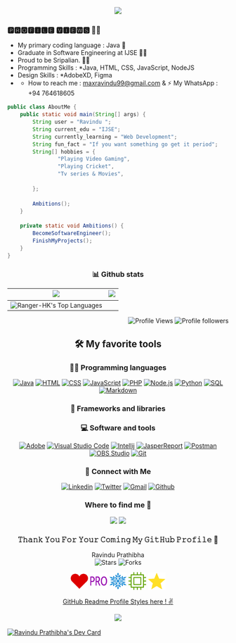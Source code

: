 <p align="center">
  <img src="https://readme-typing-svg.herokuapp.com?color=%2364F74E&center=true&vCenter=true&width=440&height=45&lines=Hi%2C+I'm+Ravindu+Prathibha;Software+Engineer+Student;And+an+Open+Source+Supporter">
</p >

### 🅿🆁🅾🅵🅸🅻🅴 🆅🅸🅴🆆🆂 🕵️‍♂️
- My primary coding language : Java 🧒
- Graduate in Software Engineering at IJSE 👨‍🎓
- Proud to be Sripalian. 💙🧡
- Programming Skills : *Java, HTML, CSS, JavaScript, NodeJS
- Design Skills : *AdobeXD, Figma
- - How to reach me : maxravindu99@gmail.com & ⚡ My WhatsApp : +94 764618605

```java
public class AboutMe {
    public static void main(String[] args) {
        String user = "Ravindu ";
        String current_edu = "IJSE";
        String currently_learning = "Web Development";
        String fun_fact = "If you want something go get it period";
        String[] hobbies = {
                "Playing Video Gaming",
                "Playing Cricket",
                "Tv series & Movies",
                
        };

        Ambitions();
    }

    private static void Ambitions() {
        BecomeSoftwareEngineer();
        FinishMyProjects();
    }
}
```



<h3 align="center">📊 Github stats</h3>

<img src="https://github-readme-stats.vercel.app/api?username=Ranger-HK&&show_icons=true&count_private=true&theme=blue-green&hide_border=true">|<img src="https://github-readme-streak-stats.herokuapp.com?user=Ranger-HK&theme=github-dark&hide_border=true&date_format=%5BY%20%5DM%20j&background=081F8D15"/>
|---|---|
<img alt="Ranger-HK's Top Languages" src="https://github-readme-stats.vercel.app/api/top-langs/?username=Ranger-HK&langs_count=8&layout=compact&theme=react&hide_border=true&bg_color=1F222E&title_color=F85D7F&icon_color=F8D866&hide=Jupyter%20Notebook" height="192px"/>|
<p align="Right">
  <img alt="Profile Views" src="https://komarev.com/ghpvc/?username=Ranger-HK&color=brightgreen">
  <img alt="Profile followers" src="https://img.shields.io/github/followers/Ravinduprathibha">
</p>
<h2 align="center">🛠️ My favorite tools</h2>
 
<h3 align="center">👨‍💻 Programming languages</h3>

<p align="center">
  <a href="https://github.com/search?q=user%Ranger-HK+language%3Ajava"><img alt="Java" src="https://img.shields.io/badge/Java-007396.svg?logo=java&logoColor=white"></a>
  <a href="https://github.com/search?q=user%Ranger-HK+language%3Ahtml"><img alt="HTML" src="https://img.shields.io/badge/HTML-E34F26.svg?logo=html5&logoColor=white"></a>
  <a href="https://github.com/search?q=user%Ranger-HK+language%3Acss"><img alt="CSS" src="https://img.shields.io/badge/CSS-1572B6.svg?logo=css3&logoColor=white"></a>
  <a href="https://github.com/search?q=user%Ranger-HK+language%3Ajavascript"><img alt="JavaScript" src="https://img.shields.io/badge/JavaScript-F7DF1E.svg?logo=javascript&logoColor=black"></a>
  <a href="https://github.com/search?q=user%Ranger-HK+language%3Aphp"><img alt="PHP" src="https://img.shields.io/badge/PHP-777BB4.svg?logo=php&logoColor=white"></a>
  <a href="https://github.com/search?q=user%Ranger-HK+language%3Ajavascript"><img alt="Node.js" src="https://img.shields.io/badge/Node.js-43853D.svg?logo=node.js&logoColor=white"></a>
  <a href="https://github.com/search?q=user%Ranger-HK+language%3Apython"><img alt="Python" src="https://img.shields.io/badge/Python-14354C.svg?logo=python&logoColor=white"></a>
  <a href="https://github.com/search?q=user%Ranger-HK+language%3Asql"><img alt="SQL" src="https://custom-icon-badges.herokuapp.com/badge/SQL-025E8C.svg?logo=database&logoColor=white"></a>
  <a href="https://github.com/search?q=user%Ranger-HK+language%3Amarkdown"><img alt="Markdown" src="https://img.shields.io/badge/Markdown-000000.svg?logo=markdown&logoColor=white"></a>

</p>
<h3 align="center">🧰 Frameworks and libraries</h3>

<h3 align="center">💻 Software and tools</h3>

<p align="center">
  <a href="#"><img alt="Adobe" src="https://img.shields.io/badge/Adobe-FF0000.svg?logo=adobe&logoColor=white"></a>
  <a href="#"><img alt="Visual Studio Code" src="https://img.shields.io/badge/Visual%20Studio%20Code-0078d7.svg?logo=visual-studio-code&logoColor=white"></a>
	<a href="#"><img alt="Intellij" src="https://img.shields.io/badge/IntelliJ&nbsp;IDEA-021B37.svg?logo=intellij-idea&logoColor=white"></a>
  <a href="#"><img alt="JasperReport" src="https://custom-icon-badges.herokuapp.com/badge/-Jasper%20Report-4A8CCA"></a>
  <a href="#"><img alt="Postman" src="https://img.shields.io/badge/Postman-FF6C37?logo=postman&logoColor=white"></a>
  <a href="#"><img alt="OBS Studio" src="https://img.shields.io/badge/-OBS%20Studio-302E31?logo=obs-studio&logoColor=white"></a>
  <a href="#"><img alt="Git" src="https://img.shields.io/badge/Git-F05033.svg?logo=git&logoColor=white"></a>

</p>
<h3 align="center">🔗 Connect with Me</h3>

<p align="center">
  <a href="https://www.linkedin.com/in/ravindu-prathibha-b443aa225/"><img alt="Linkedin" title="Ravindu Prathibha Linkedin" src="https://img.shields.io/badge/LinkedIn-0077B5?style=for-the-badge&logo=linkedin&logoColor=white"></a>
  <a href="https://twitter.com/home"><img alt="Twitter" title="Ravindu Prathibha Twitter" src="https://img.shields.io/badge/Twitter-1DA1F2?style=for-the-badge&logo=twitter&logoColor=white"></a>
  <a href="mailto:maxravindu99@gmail.com"><img alt="Gmail" title="Ravindu Prathibha Gmail" src="https://img.shields.io/badge/Gmail-D14836?style=for-the-badge&logo=gmail&logoColor=white"></a>
  <a href="https://github.com/Ranger-HK/Ranger-HK"><img alt="Github" title="Ravindu Prathibha Github" src="https://img.shields.io/badge/GitHub-320021?style=for-the-badge&logo=github&logoColor=white"></a>
	
</p>

<h3 align="center">
Where to find me 🤙
</h3>
<div align="center">


[<img height="25" src = "https://img.shields.io/badge/Whatsapp-00614A.svg?&style=for-the-badge&logo=WhatsApp&logoColor=white">][WhatsApp]
[<img height="25" src = "https://img.shields.io/badge/telegram-00614A.svg?&style=for-the-badge&logo=telegram&logoColor=white">][Telegram]


</div>




[WhatsApp]: https://wa.me/0764618605
[Telegram]:https://web.telegram.org/k/

<h3 align="center">𝚃𝚑𝚊𝚗𝚔 𝚈𝚘𝚞 𝙵𝚘𝚛 𝚈𝚘𝚞𝚛 𝙲𝚘𝚖𝚒𝚗𝚐 𝙼𝚢 𝙶𝚒𝚝𝙷𝚞𝚋 𝙿𝚛𝚘𝚏𝚒𝚕𝚎 🤝</h3>
<p align="center">Ravindu Prathibha<br>
<img alt="Stars" src="https://img.shields.io/github/stars/Ranger-HK/Ranger-HK?style=flat-square&labelColor=343b41"/>
<img alt="Forks" src="https://img.shields.io/github/forks/Ranger-HK/Ranger-HK?style=flat-square&labelColor=343b41"/>
</p>

<p align="center">
<a href='https://docs.github.com/en/github/supporting-the-open-source-community-with-github-sponsors'><img src='https://raw.githubusercontent.com/acervenky/animated-github-badges/master/assets/sponsorbadge.gif' width='40' height='40'></a> 
<a href='https://github.com/pricing'><img src='https://raw.githubusercontent.com/acervenky/animated-github-badges/master/assets/pro.gif' width='40' height='40'></a>
<a href='https://archiveprogram.github.com/'><img src='https://raw.githubusercontent.com/acervenky/animated-github-badges/master/assets/acbadge.gif' width='40' height='40'></a>
<a href='https://docs.github.com/en/developers'><img src='https://raw.githubusercontent.com/acervenky/animated-github-badges/master/assets/devbadge.gif' width='40' height='40'></a>
<a href='https://stars.github.com/'><img src='https://raw.githubusercontent.com/acervenky/animated-github-badges/master/assets/starbadge.gif' width='40' height='40'></a>
</p>

<p align="center">
<a href="https://github.com/Ranger-HK/Readme-File-Styles">
GitHub Readme Profile Styles here ! ✌
</a>
</p>

<p align="center">
  <img src="https://capsule-render.vercel.app/api?type=waving&color=gradient&height=80&section=footer"/>
</p>
<p><a href="https://app.daily.dev/Loneranger99"><img src="https://api.daily.dev/devcards/2b319cc4572442938f2dd952753460f9.png?r=sph" width="400" alt="Ravindu Prathibha's Dev Card"/></a></P>
